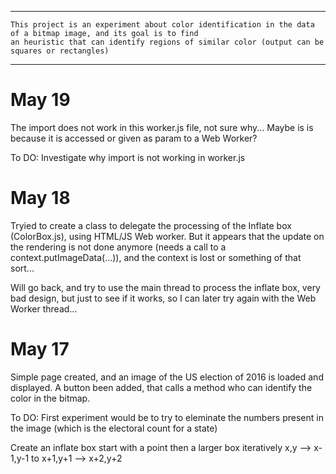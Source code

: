 ***************************************************************************************************************************
	
	This project is an experiment about color identification in the data of a bitmap image, and its goal is to find
	an heuristic that can identify regions of similar color (output can be squares or rectangles)

***************************************************************************************************************************

May 19
======

  The import does not work in this worker.js file, not sure why...
  Maybe is is because it is accessed or given as param to a Web Worker?

  To DO:
     Investigate why import is not working in worker.js


May 18
======
  Tryied to create a class to delegate the processing of the Inflate box (ColorBox.js), using HTML/JS Web worker.
  But it appears that the update on the rendering is not done anymore (needs a call to a context.putImageData(...)),
  and the context is lost or something of that sort...

  Will go back, and try to use the  main thread to process the inflate box, very bad design, but just to see if it works, so I can later try again with the Web Worker thread...


May 17
======
   Simple page created, and an image of the US election of 2016 is loaded and displayed.
   A button been added, that calls a method who can identify the color in the bitmap.


 To DO:
   First experiment would be to try to eleminate the numbers present in the image (which is the electoral count for a state)



Create an inflate box
  start with a point
  then a larger box iteratively x,y --> x-1,y-1 to x+1,y+1 --> x+2,y+2